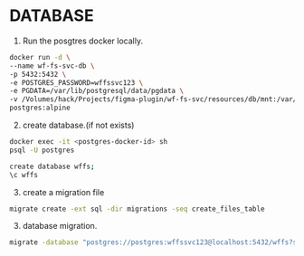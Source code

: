 # DATABASE

1. Run the posgtres docker locally. 

```sh
docker run -d \
--name wf-fs-svc-db \
-p 5432:5432 \
-e POSTGRES_PASSWORD=wffssvc123 \
-e PGDATA=/var/lib/postgresql/data/pgdata \
-v /Volumes/hack/Projects/figma-plugin/wf-fs-svc/resources/db/mnt:/var/lib/postgresql/data \
postgres:alpine
```

2. create database.(if not exists)

```sh
docker exec -it <postgres-docker-id> sh
psql -U postgres

create database wffs;
\c wffs
```

3. create a migration file
```sh
migrate create -ext sql -dir migrations -seq create_files_table
```

3. database migration. 

```sh
migrate -database "postgres://postgres:wffssvc123@localhost:5432/wffs?sslmode=disable" -path migrations up
```